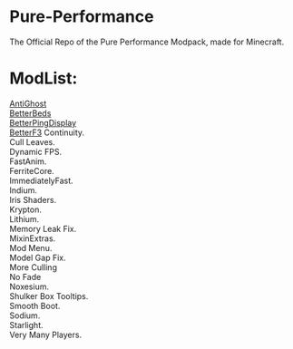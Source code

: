 # Pure-Performance
The Official Repo of the Pure Performance Modpack, made for Minecraft.

# ModList:
[AntiGhost](https://modrinth.com/mod/antighost)  
[BetterBeds](https://modrinth.com/mod/better-beds)   
[BetterPingDisplay](https://modrinth.com/mod/better-ping-display-fabric)   
[BetterF3](https://modrinth.com/mod/betterf3)
Continuity.  
Cull Leaves.  
Dynamic FPS.  
FastAnim.   
FerriteCore.  
ImmediatelyFast.  
Indium.   
Iris Shaders.  
Krypton.  
Lithium.  
Memory Leak Fix.  
MixinExtras.  
Mod Menu.  
Model Gap Fix.  
More Culling    
No Fade     
Noxesium.   
Shulker Box Tooltips.  
Smooth Boot.  
Sodium.  
Starlight.  
Very Many Players.  
